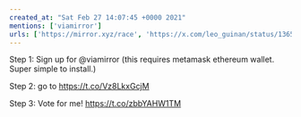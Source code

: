 ```yaml
---
created_at: "Sat Feb 27 14:07:45 +0000 2021"
mentions: ['viamirror']
urls: ['https://mirror.xyz/race', 'https://x.com/leo_guinan/status/1365453229048348674']
---
```


Step 1: Sign up for @viamirror (this requires metamask ethereum wallet. Super simple to install.)

Step 2: go to https://t.co/Vz8LkxGcjM

Step 3: Vote for me! https://t.co/zbbYAHW1TM